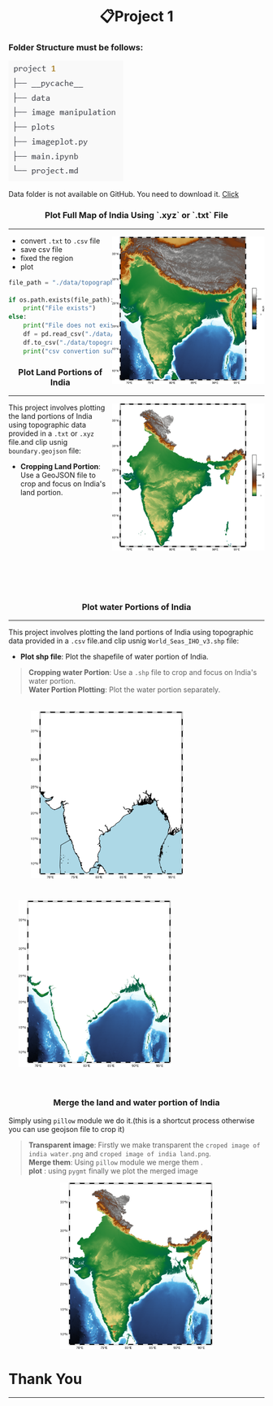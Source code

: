 <h1 align="center"> 📋Project 1</h1>

### Folder Structure must be follows:

<!-- ![Folder Structure](./rough/image.png) -->

<img src="./rough/image.png" alt="Folder Structure">

<p>Data folder is not available on GitHub. You need to download it.
<a href="https://drive.google.com/drive/folders/185s6GPg_lCsxFv08o4BXslnWhguH9wIt?usp=drive_link">Click</a>
</p>


<h3 align = "center" >Plot Full Map of India Using `.xyz` or `.txt` File</h3>

---

<img align ="right" src="./plots/Full%20image%20of%20india%20Topography.png" alt="Full Map of India Topography" width="300px">

- convert `.txt` to `.csv` file
- save csv file
- fixed the region 
- plot
```python
file_path = "./data/topographic_data_india.csv"

if os.path.exists(file_path):
    print("File exists")
else:
    print("File does not exist")
    df = pd.read_csv("./data/topography_data_india.txt", delim_whitespace=True)
    df.to_csv("./data/topographic_data_india.csv", index=False,header=['longitude','latitude','depth'])
    print("csv convertion successfull!")
```
$$\text{}$$
$$\text{}$$
$$\text{}$$
$$\text{}$$
$$\text{}$$
$$\text{}$$   


<h3 align = "center" >Plot Land Portions of India</h3>

---

<div style="text-align: center;">
    <img align = "right" src="./plots/croped%20image%20of%20india%20land.png" alt="Full Map of India Topography" width="300px">
</div>


This project involves plotting the land portions of India using topographic data provided in a `.txt` or `.xyz` file.and clip usnig `boundary.geojson` file:

- **Cropping Land Portion**: Use a GeoJSON file to crop and focus on India's land portion.
<br>
<br>
<br>
<br>
<br>
<br>
<br>
<br>
<br>
<br>
<!-- 2. **Water Portion Plotting**: Plot the water portion separately. -->
<!-- 3. **Shapefile Integration**: Integrate shapefiles to enhance the map with additional geographical features. -->
<!-- 4. **Merging Plots**: Merge the land and water plots together. (Note: Nepal, China, Bhutan, and Bangladesh are not included in the plot.) -->

<!-- -------------------------------------------------------------- -->
<h3 align = "center" >Plot water Portions of India</h3>

---

This project involves plotting the land portions of India using topographic data provided in a `.csv` file.and clip usnig `World_Seas_IHO_v3.shp` file:
- **Plot shp file**: Plot the shapefile of water portion of India.</br>

> **Cropping water Portion**: Use a `.shp` file to crop and focus on India's water portion.</br>
> **Water Portion Plotting**: Plot the water portion separately.
<!-- 3. **Shapefile Integration**: Integrate shapefiles to enhance the map with additional geographical features. -->
<!-- 4. **Merging Plots**: Merge the land and water plots together. (Note: Nepal, China, Bhutan, and Bangladesh are not included in the plot.) -->
&nbsp;&nbsp;&nbsp;&nbsp;&nbsp;&nbsp;<img style="padding:20px" src="./plots/croped image of india water.png" alt="water shape" width = "300px">  &nbsp;&nbsp;&nbsp;&nbsp;&nbsp;&nbsp;&nbsp;&nbsp;&nbsp;&nbsp;&nbsp;&nbsp;&nbsp;&nbsp;&nbsp;&nbsp;<img style="padding:20px" src="./rough/output.png" alt="land" width = "300px">
<div style="text-align: center;justify-content:center; display:flex;width:300px;  margin: 0 auto;">
    
</div>
<!-- ---------------------------------------------------------------------------------------------------------------------- -->
<h3 align = "center" >Merge the land and water portion of India</h3>

Simply using `pillow` module we do it.(this is a shortcut process otherwise you can use geojson file to crop it)

> **Transparent image**: Firstly we make transparent the `croped image of india water.png` and `croped image of india land.png`.</br>
>**Merge them**: Using `pillow` module we merge them .</br>
>**plot** : using `pygmt` finally we plot the merged image</br>

<div style="text-align: center; width:300px; margin: 0 auto;">
    <img src="./rough/merged.png" alt="land" width="300px">
</div>

<h1>Thank You </h1>


---

